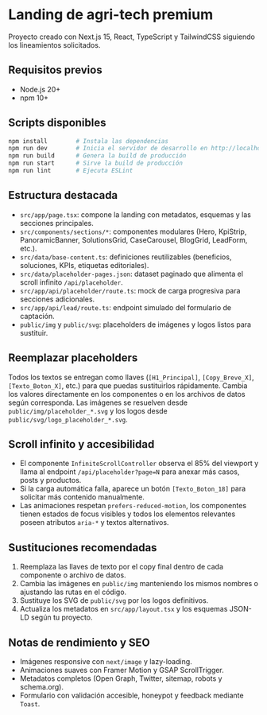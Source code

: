 # Landing de agri-tech premium

Proyecto creado con Next.js 15, React, TypeScript y TailwindCSS siguiendo los lineamientos solicitados.

## Requisitos previos

- Node.js 20+
- npm 10+

## Scripts disponibles

```bash
npm install        # Instala las dependencias
npm run dev        # Inicia el servidor de desarrollo en http://localhost:3000
npm run build      # Genera la build de producción
npm run start      # Sirve la build de producción
npm run lint       # Ejecuta ESLint
```

## Estructura destacada

- `src/app/page.tsx`: compone la landing con metadatos, esquemas y las secciones principales.
- `src/components/sections/*`: componentes modulares (Hero, KpiStrip, PanoramicBanner, SolutionsGrid, CaseCarousel, BlogGrid, LeadForm, etc.).
- `src/data/base-content.ts`: definiciones reutilizables (beneficios, soluciones, KPIs, etiquetas editoriales).
- `src/data/placeholder-pages.json`: dataset paginado que alimenta el scroll infinito `/api/placeholder`.
- `src/app/api/placeholder/route.ts`: mock de carga progresiva para secciones adicionales.
- `src/app/api/lead/route.ts`: endpoint simulado del formulario de captación.
- `public/img` y `public/svg`: placeholders de imágenes y logos listos para sustituir.

## Reemplazar placeholders

Todos los textos se entregan como llaves (`[H1_Principal]`, `[Copy_Breve_X]`, `[Texto_Boton_X]`, etc.) para que puedas sustituirlos rápidamente. Cambia los valores directamente en los componentes o en los archivos de datos según corresponda. Las imágenes se resuelven desde `public/img/placeholder_*.svg` y los logos desde `public/svg/logo_placeholder_*.svg`.

## Scroll infinito y accesibilidad

- El componente `InfiniteScrollController` observa el 85% del viewport y llama al endpoint `/api/placeholder?page=N` para anexar más casos, posts y productos.
- Si la carga automática falla, aparece un botón `[Texto_Boton_18]` para solicitar más contenido manualmente.
- Las animaciones respetan `prefers-reduced-motion`, los componentes tienen estados de focus visibles y todos los elementos relevantes poseen atributos `aria-*` y textos alternativos.

## Sustituciones recomendadas

1. Reemplaza las llaves de texto por el copy final dentro de cada componente o archivo de datos.
2. Cambia las imágenes en `public/img` manteniendo los mismos nombres o ajustando las rutas en el código.
3. Sustituye los SVG de `public/svg` por los logos definitivos.
4. Actualiza los metadatos en `src/app/layout.tsx` y los esquemas JSON-LD según tu proyecto.

## Notas de rendimiento y SEO

- Imágenes responsive con `next/image` y lazy-loading.
- Animaciones suaves con Framer Motion y GSAP ScrollTrigger.
- Metadatos completos (Open Graph, Twitter, sitemap, robots y schema.org).
- Formulario con validación accesible, honeypot y feedback mediante `Toast`.
